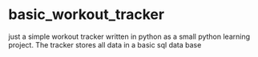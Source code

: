# basic_workout_tracker
just a simple workout tracker written in python as a small python learning project. The tracker stores all data in a basic sql data base
